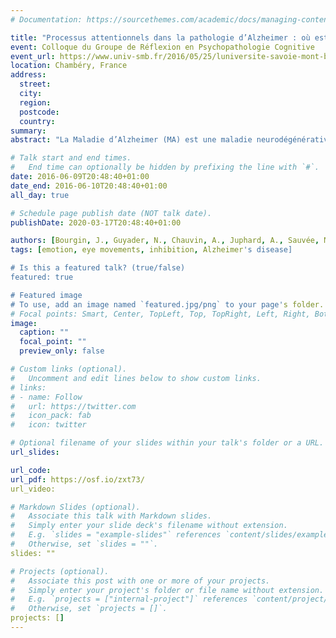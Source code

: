 ```yaml
---
# Documentation: https://sourcethemes.com/academic/docs/managing-content/

title: "Processus attentionnels dans la pathologie d’Alzheimer : où est passée l’émotion ?"
event: Colloque du Groupe de Réflexion en Psychopathologie Cognitive
event_url: https://www.univ-smb.fr/2016/05/25/luniversite-savoie-mont-blanc-organise-la-12eme-edition-du-groupe-de-reflexion-en-psychopathologie-cognitive/
location: Chambéry, France
address:
  street:
  city:
  region:
  postcode:
  country:
summary:
abstract: "La Maladie d’Alzheimer (MA) est une maladie neurodégénérative caractérisée par l’apparition progressive d’un syndrome démentiel qui touche en premier lieu les fonctions cognitives. Par ailleurs, la saillance attentionnelle de l’émotion, sous contrôle principal de l’amygdale, ne semble plus être automatiquement prise en compte chez les patients Alzheimer (Hot et al., 2013). Afin de valider cette hypothèse, nous avons conduit un paradigme de pro-saccade/anti-saccade (PS/AS) en oculométrie. Des patients MA et des participants contrôles jeunes et appariés en âge ont été confrontés à des images de stimuli positifs, négatifs et neutres qui leur étaient présentées sur un écran d’ordinateur, à gauche et à droite d’une croix de fixation centrale. Dans la tâche PS, les participants avaient pour tâche de diriger leur regard le plus rapidement possible vers le stimulus. Dans la tâche AS, ils devaient diriger leur regard du côté opposé au stimulus. Pendant l’expérience, les mouvements oculaires des sujets étaient enregistrés. Les participants contrôles appariés en âge aux patients MA faisaient davantage d’erreurs dans la tâche AS pour les stimuli négatifs que pour les stimuli neutres, alors que cette différence n’était pas significative pour les patients MA. Ces résultats vont dans le sens de nos hypothèses, en ce qu’ils suggèrent une diminution de la capture attentionnelle par les stimuli émotionnels négatifs chez les patients MA, alors que ce phénomène est préservé chez des contrôles appariés en âge."

# Talk start and end times.
#   End time can optionally be hidden by prefixing the line with `#`.
date: 2016-06-09T20:48:40+01:00
date_end: 2016-06-10T20:48:40+01:00
all_day: true

# Schedule page publish date (NOT talk date).
publishDate: 2020-03-17T20:48:40+01:00

authors: [Bourgin, J., Guyader, N., Chauvin, A., Juphard, A., Sauvée, M., Moreaud, O., \& Hot, P.]
tags: [emotion, eye movements, inhibition, Alzheimer's disease]

# Is this a featured talk? (true/false)
featured: true

# Featured image
# To use, add an image named `featured.jpg/png` to your page's folder.
# Focal points: Smart, Center, TopLeft, Top, TopRight, Left, Right, BottomLeft, Bottom, BottomRight.
image:
  caption: ""
  focal_point: ""
  preview_only: false

# Custom links (optional).
#   Uncomment and edit lines below to show custom links.
# links:
# - name: Follow
#   url: https://twitter.com
#   icon_pack: fab
#   icon: twitter

# Optional filename of your slides within your talk's folder or a URL.
url_slides:

url_code:
url_pdf: https://osf.io/zxt73/
url_video:

# Markdown Slides (optional).
#   Associate this talk with Markdown slides.
#   Simply enter your slide deck's filename without extension.
#   E.g. `slides = "example-slides"` references `content/slides/example-slides.md`.
#   Otherwise, set `slides = ""`.
slides: ""

# Projects (optional).
#   Associate this post with one or more of your projects.
#   Simply enter your project's folder or file name without extension.
#   E.g. `projects = ["internal-project"]` references `content/project/deep-learning/index.md`.
#   Otherwise, set `projects = []`.
projects: []
---
```

